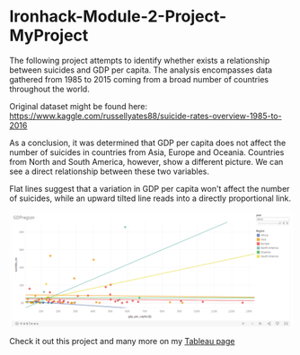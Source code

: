 # Ironhack-Module-2-Project-MyProject
The following project attempts to identify whether exists a relationship between suicides and GDP per capita. The analysis encompasses data gathered from 1985 to 2015 coming from a broad number of countries throughout the world.

Original dataset might be found here: https://www.kaggle.com/russellyates88/suicide-rates-overview-1985-to-2016

As a conclusion, it was determined that GDP per capita does not affect the number of suicides in countries from Asia, Europe and Oceania. Countries from North and South America, however, show a different picture. We can see a direct relationship between these two variables.

Flat lines suggest that a variation in GDP per capita won't affect the number of suicides, while an upward tilted line reads into a directly proportional link.

![](readme_image.png)

Check it out this project and many more on my [Tableau page](https://public.tableau.com/profile/nicolascortinas#!/)
